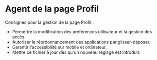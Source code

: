 # Agent de la page Profil

Consignes pour la gestion de la page Profil :

- Permettre la modification des préférences utilisateur et la gestion des accès.
- Autoriser le réordonnancement des applications par glisser-déposer.
- Garantir l'accessibilité sur mobile et ordinateur.
- Mettre ce fichier à jour dès qu'un nouveau réglage est introduit.
